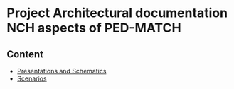 # Project Architectural documentation NCH aspects of PED-MATCH

## Content
* [Presentations and Schematics](schematics)
* [Scenarios](scenarios/README.md)
